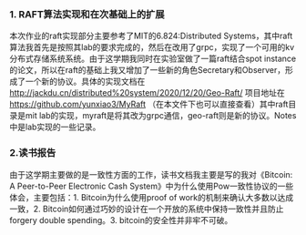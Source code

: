 ### 1. RAFT算法实现和在次基础上的扩展

本次作业的raft实现部分主要参考了MIT的6.824:Distributed Systems，其中raft算法我首先是按照其lab的要求完成的，然后在改用了grpc，实现了一个可用的kv分布式存储系统系统。由于这学期我同时在实验室做了一篇raft结合spot instance的论文，所以在raft的基础上我又增加了一些新的角色Secretary和Observer，形成了一个新的协议。具体的实现文档在 http://jackdu.cn/distributed%20system/2020/12/20/Geo-Raft/
项目地址在 https://github.com/yunxiao3/MyRaft
（在本文件下也可以直接查看）其中raft目录是mit lab的实现，myraft是将其改为grpc通信，geo-raft则是新的协议。Notes中是lab实现的一些记录。

### 2.读书报告

由于这学期主要做的是一致性方面的工作，读书文档我主要是写的我对《Bitcoin: A Peer-to-Peer Electronic Cash System》中为什么使用Pow一致性协议的一些体会，主要包括：1. Bitcoin为什么使用proof of work的机制来确认大多数以达成一致，2. Bitcoin如何通过巧妙的设计在一个开放的系统中保持一致性并且防止forgery double spending。3. bitcoin的安全性并非牢不可破。